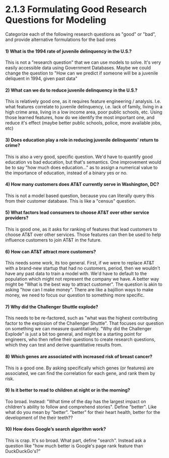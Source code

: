 # 2.1.3 Formulating Good Research Questions for Modeling

Categorize each of the following research questions as "good" or "bad", and provide alternative formulations for the bad ones

#### 1) What is the 1994 rate of juvenile delinquency in the U.S.?
This is not a "research question" that we can use models to solve. It's very easily accessible data using Government Databases. Maybe we could change the question to "How can we predict if someone will be a juvenile deliquent in 1994, given past data"

#### 2) What can we do to reduce juvenile delinquency in the U.S.?

This is relatively good one, as it requires feature engineering / analysis. I.e. what features correlate to juvenile delinquency, i.e. lack of family, living in a high crime area, living in a low income area, poor public schools, etc. Using those learned features, how do we identify the most important one, and reduce it's effect (maybe better public schools, police, more available jobs, etc)


#### 3) Does education play a role in reducing juvenile delinquents' return to crime?

This is also a very good, specific question. We'd have to quantify good education vs bad education, but that's semantics. One improvement would be to say "how much does education..." as to assign a numerical value to the importance of education, instead of a binary yes or no.

#### 4) How many customers does AT&T currently serve in Washington, DC?

This is not a model based question, because you can literally query this from their customer database. This is like a "census" question.

#### 5) What factors lead consumers to choose AT&T over other service providers?

This is good one, as it asks for ranking of features that lead customers to choose AT&T over other services. Those features can then be used to help influence customers to join AT&T in the future.

#### 6) How can AT&T attract more customers?

This needs some work, its too general. First, if we were to replace AT&T with a brand-new startup that had no customers, period, then we wouldn't have any past data to train a model with. We'd have to default to the population which might not represent the company we have. A better way might be "What is the best way to attract customer". The question is akin to asking "how can I make money". There are like a bajillion ways to make money, we need to focus our question to something more specific.

#### 7) Why did the Challenger Shuttle explode?

This needs to be re-factored, such as "what was the highest contributing factor to the explosion of the Challenger Shuttle". That focuses our question on something we can measure quantitatively. "Why did the Challenger Explode" is just a bit too general, and might be a starting point for engineers, who then refine their questions to create research questions, which they can test and derive quantitative results from.


#### 8) Which genes are associated with increased risk of breast cancer?

This is a good one. By asking specifically which genes (or features) are associated, we can find the correlation for each gene, and rank them by risk.

#### 9) Is it better to read to children at night or in the morning?

Too broad. Instead: "What time of the day has the largest impact on children's ability to follow and comprehend stories". Define "better". Like what do you mean by "better". "better" for their heart health, better for the development of the their teeth??


#### 10) How does Google’s search algorithm work?

This is crap. It's so broad. What part, define "search". Instead ask a question like "how much better is Google's page rank feature than DuckDuckGo's?"



